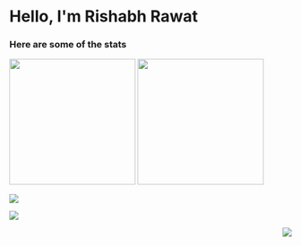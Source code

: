 # Hello, I'm Rishabh Rawat

### Here are some of the stats

<p>
  <img height=225 src="https://github-readme-stats.vercel.app/api?username=lordeadroid&theme=gruvbox&include_all_commits=true&hide_rank=true&show_icons=true" />
  <img height=225 src="https://github-readme-stats.vercel.app/api/top-langs/?username=lordeadroid&theme=gruvbox&layout=compact&langs_count=8" />
</p>

<p><img src="https://github-readme-streak-stats.herokuapp.com/?user=lordeadroid&theme=gruvbox" /></p>

<p><img src="https://github-profile-trophy.vercel.app/?username=lordeadroid&theme=gruvbox&margin-w=4" /></p>

<p align="right"><img src="https://komarev.com/ghpvc/?username=lordeadroid" /></p>
